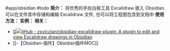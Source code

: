 #app/obsidian #todo 
**简介：**
将优秀的手绘白板工具 Excalidraw 嵌入 Obsidian. 可以在文件库中存储和编辑 Excalidraw 文件, 也可以将工程图包含到文档中
**使用方法：**
**实例：**
**相关：**
* [G![](https://github.com/deathau/sliding-panes-obsidian/raw/master/screenshot.gif)itHub - zsviczian/obsidian-excalidraw-plugin: A plugin to edit and view Excalidraw drawings in Obsidian](https://github.com/zsviczian/obsidian-excalidraw-plugin)
* [[-【Obsidian-插件】Obsidian插件MOC]]
